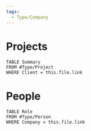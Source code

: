 ```yaml
---
tags:
  - Type/Company
---
```

# Projects
```dataview
TABLE Summary
FROM #Type/Project
WHERE Client = this.file.link

```

# People
```dataview
TABLE Role
FROM #Type/Person
WHERE Company = this.file.link
```


